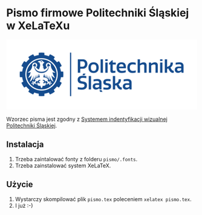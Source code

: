 # Pismo firmowe Politechniki Śląskiej w XeLaTeXu

![Politechnika Śląska](pismo/graf/politechnika_sl_logo_poziom_pl_rgb.png)

Wzorzec pisma jest zgodny z [Systemem indentyfikacji wizualnej Politechniki Śląskiej](https://www.polsl.pl/siwps).

## Instalacja

1. Trzeba zaintalować fonty z folderu `pismo/.fonts`.
1. Trzeba zainstalować system XeLaTeX.

## Użycie
1. Wystarczy skompilować plik `pismo.tex` poleceniem `xelatex pismo.tex`.
1. I już :-)
